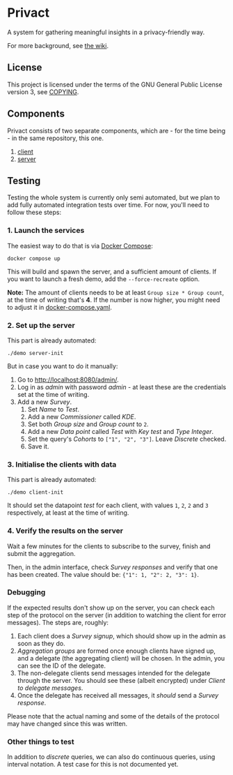 # Privact

A system for gathering meaningful insights in a privacy-friendly way.

For more background, see [the wiki][1].

## License

This project is licensed under the terms of the GNU General Public License
version 3, see [COPYING](COPYING).

## Components

Privact consists of two separate components, which are - for the time being - in
the same repository, this one.

1. [client](client)
2. [server](server)

## Testing

Testing the whole system is currently only semi automated, but we plan to add
fully automated integration tests over time. For now, you'll need to follow
these steps:

### 1. Launch the services

The easiest way to do that is via [Docker
Compose](https://docs.docker.com/compose/):

    docker compose up

This will build and spawn the server, and a sufficient amount of clients. If you
want to launch a fresh demo, add the `--force-recreate` option.

**Note:** The amount of clients needs to be at least `Group size * Group count`,
at the time of writing that's **4**. If the number is now higher, you might need
to adjust it in [docker-compose.yaml](docker-compose.yaml).

### 2. Set up the server

This part is already automated:

    ./demo server-init

But in case you want to do it manually:

1. Go to [http://localhost:8080/admin/](http://localhost:8080/admin/).
2. Log in as _admin_ with password _admin_ - at least these are the credentials
   set at the time of writing.
3. Add a new _Survey_.
    1. Set _Name_ to _Test_.
    2. Add a new _Commissioner_ called _KDE_.
    3. Set both _Group size_ and _Group count_ to `2`.
    4. Add a new _Data point_ called _Test_ with _Key_ _test_ and _Type_
       _Integer_.
    5. Set the query's _Cohorts_ to `["1", "2", "3"]`. Leave _Discrete_ checked.
    6. Save it.

### 3. Initialise the clients with data

This part is already automated:

    ./demo client-init

It should set the datapoint _test_ for each client, with values `1`, `2`, `2`
and `3` respectively, at least at the time of writing.

### 4. Verify the results on the server

Wait a few minutes for the clients to subscribe to the survey, finish and submit
the aggregation.

Then, in the admin interface, check _Survey responses_ and verify that one has
been created. The value should be: `{"1": 1, "2": 2, "3": 1}`.

### Debugging

If the expected results don't show up on the server, you can check each step of
the protocol on the server (in addition to watching the client for error
messages). The steps are, roughly:

1. Each client does a _Survey signup_, which should show up in the admin as soon
   as they do.
2. _Aggregation groups_ are formed once enough clients have signed up, and a
   delegate (the aggregating client) will be chosen. In the admin, you can see
   the ID of the delegate.
3. The non-delegate clients send messages intended for the delegate through the
   server. You should see these (albeit encrypted) under _Client to delegate
   messages_.
4. Once the delegate has received all messages, it _should_ send a _Survey
   response_.

Please note that the actual naming and some of the details of the protocol may
have changed since this was written.

### Other things to test

In addition to _discrete_ queries, we can also do continuous queries, using
interval notation. A test case for this is not documented yet.

[1]: https://gitlab.com/privact/privact/-/wikis/home
